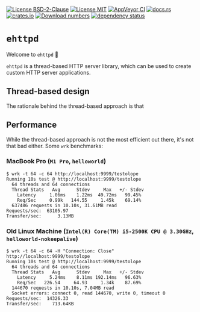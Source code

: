 [![License BSD-2-Clause](https://img.shields.io/badge/License-BSD--2--Clause-blue.svg)](https://opensource.org/licenses/BSD-2-Clause)
[![License MIT](https://img.shields.io/badge/License-MIT-blue.svg)](https://opensource.org/licenses/MIT)
[![AppVeyor CI](https://ci.appveyor.com/api/projects/status/github/KizzyCode/ehttpd-rust?svg=true)](https://ci.appveyor.com/project/KizzyCode/ehttpd-rust)
[![docs.rs](https://docs.rs/ehttpd/badge.svg)](https://docs.rs/ehttpd)
[![crates.io](https://img.shields.io/crates/v/ehttpd.svg)](https://crates.io/crates/ehttpd)
[![Download numbers](https://img.shields.io/crates/d/ehttpd.svg)](https://crates.io/crates/ehttpd)
[![dependency status](https://deps.rs/crate/ehttpd/0.3.0/status.svg)](https://deps.rs/crate/ehttpd/0.3.0)


# `ehttpd`
Welcome to `ehttpd` 🎉

`ehttpd` is a thread-based HTTP server library, which can be used to create custom HTTP server applications.


## Thread-based design
The rationale behind the thread-based approach is that 

## Performance
While the thread-based approach is not the most efficient out there, it's not that bad either. Some `wrk` benchmarks:

### MacBook Pro (`M1 Pro`, `helloworld`)
```ignore
$ wrk -t 64 -c 64 http://localhost:9999/testolope
Running 10s test @ http://localhost:9999/testolope
  64 threads and 64 connections
  Thread Stats   Avg      Stdev     Max   +/- Stdev
    Latency     1.06ms    1.22ms  49.72ms   99.45%
    Req/Sec     0.99k   144.55     1.45k    69.14%
  637486 requests in 10.10s, 31.61MB read
Requests/sec:  63105.97
Transfer/sec:      3.13MB
```

### Old Linux Machine (`Intel(R) Core(TM) i5-2500K CPU @ 3.30GHz`, `helloworld-nokeepalive`)
```ignore
$ wrk -t 64 -c 64 -H "Connection: Close" http://localhost:9999/testolope
Running 10s test @ http://localhost:9999/testolope
  64 threads and 64 connections
  Thread Stats   Avg      Stdev     Max   +/- Stdev
    Latency     5.24ms    8.11ms 192.14ms   96.63%
    Req/Sec   226.54     64.93     1.34k    87.69%
  144670 requests in 10.10s, 7.04MB read
  Socket errors: connect 0, read 144670, write 0, timeout 0
Requests/sec:  14326.33
Transfer/sec:    713.64KB
```
